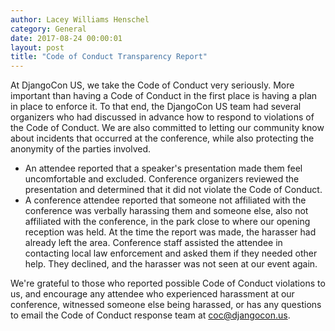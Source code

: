 ```yaml
---
author: Lacey Williams Henschel
category: General
date: 2017-08-24 00:00:01
layout: post
title: "Code of Conduct Transparency Report"
---
```


At DjangoCon US, we take the Code of Conduct very seriously. More important than having a Code of Conduct in the first place is having a plan in place to enforce it. To that end, the DjangoCon US team had several organizers who had discussed in advance how to respond to violations of the Code of Conduct. We are also committed to letting our community know about incidents that occurred at the conference, while also protecting the anonymity of the parties involved.  

- An attendee reported that a speaker's presentation made them feel uncomfortable and excluded. Conference organizers reviewed the presentation and determined that it did not violate the Code of Conduct. 
- A conference attendee reported that someone not affiliated with the conference was verbally harassing them and someone else, also not affiliated with the conference, in the park close to where our opening reception was held. At the time the report was made, the harasser had already left the area. Conference staff assisted the attendee in contacting local law enforcement and asked them if they needed other help. They declined, and the harasser was not seen at our event again. 

We're grateful to those who reported possible Code of Conduct violations to us, and encourage any attendee who experienced harassment at our conference, witnessed someone else being harassed, or has any questions to email the Code of Conduct response team at [coc@djangocon.us](coc@djangocon.us). 
